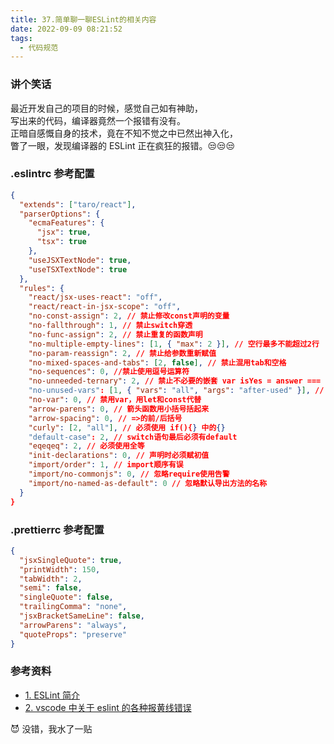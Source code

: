 ```yaml
---
title: 37.简单聊一聊ESLint的相关内容
date: 2022-09-09 08:21:52
tags:
  - 代码规范
---
```


### 讲个笑话

最近开发自己的项目的时候，感觉自己如有神助，  
写出来的代码，编译器竟然一个报错有没有。  
正暗自感慨自身的技术，竟在不知不觉之中已然出神入化，  
瞥了一眼，发现编译器的 ESLint 正在疯狂的报错。😒😒😒

<!-- more -->

### .eslintrc 参考配置

```json
{
  "extends": ["taro/react"],
  "parserOptions": {
    "ecmaFeatures": {
      "jsx": true,
      "tsx": true
    },
    "useJSXTextNode": true,
    "useTSXTextNode": true
  },
  "rules": {
    "react/jsx-uses-react": "off",
    "react/react-in-jsx-scope": "off",
    "no-const-assign": 2, // 禁止修改const声明的变量
    "no-fallthrough": 1, // 禁止switch穿透
    "no-func-assign": 2, // 禁止重复的函数声明
    "no-multiple-empty-lines": [1, { "max": 2 }], // 空行最多不能超过2行
    "no-param-reassign": 2, // 禁止给参数重新赋值
    "no-mixed-spaces-and-tabs": [2, false], // 禁止混用tab和空格
    "no-sequences": 0, //禁止使用逗号运算符
    "no-unneeded-ternary": 2, // 禁止不必要的嵌套 var isYes = answer === 1 ? true : false;
    "no-unused-vars": [1, { "vars": "all", "args": "after-used" }], // 不能有声明后未被使用的变量或参数
    "no-var": 0, // 禁用var，用let和const代替
    "arrow-parens": 0, // 箭头函数用小括号括起来
    "arrow-spacing": 0, // =>的前/后括号
    "curly": [2, "all"], // 必须使用 if(){} 中的{}
    "default-case": 2, // switch语句最后必须有default
    "eqeqeq": 2, // 必须使用全等
    "init-declarations": 0, // 声明时必须赋初值
    "import/order": 1, // import顺序有误
    "import/no-commonjs": 0, // 忽略require使用告警
    "import/no-named-as-default": 0 // 忽略默认导出方法的名称
  }
}
```

### .prettierrc 参考配置

```json
{
  "jsxSingleQuote": true,
  "printWidth": 150,
  "tabWidth": 2,
  "semi": false,
  "singleQuote": false,
  "trailingComma": "none",
  "jsxBracketSameLine": false,
  "arrowParens": "always",
  "quoteProps": "preserve"
}
```

### 参考资料

- [1. ESLint 简介](https://blog.csdn.net/chengqiuming/article/details/109958407)
- [2. vscode 中关于 eslint 的各种报黄线错误](https://blog.csdn.net/resolverr/article/details/109495981)

😈 没错，我水了一贴
